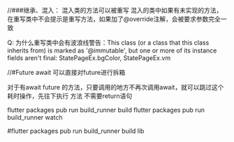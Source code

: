 //###继承、混入：
    混入类的方法可以被重写
    混入的类中如果有未实现的方法，在重写类中不会提示是重写方法，如果加了@override注解，会被要求参数完全一致

Q:
    为什么重写类中会有波浪线警告：This class (or a class that this class inherits from) is marked as '@immutable', but one or more of its instance fields aren't final: StatePageEx.bgColor, StatePageEx.vm


//#Future
await 可以直接对future进行拆箱

对于有await future 的方法，只要调用的地方不再次调用await，就可以跳过这个耗时操作，先往下执行
方法 不需要return语句

flutter packages pub run build_runner build
flutter packages pub run build_runner watch

#flutter packages pub run build_runner build lib